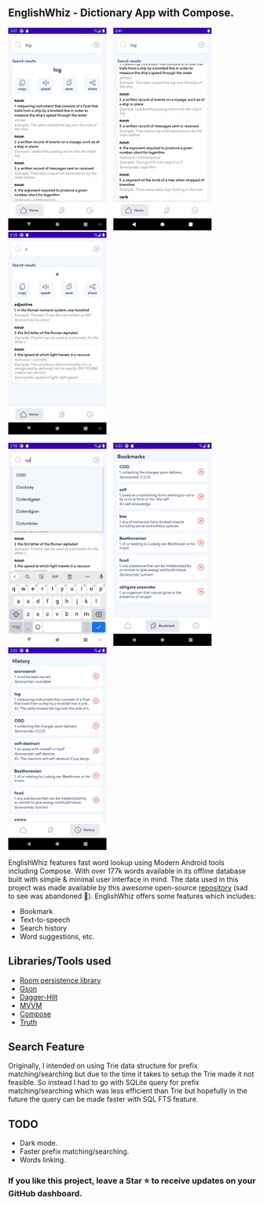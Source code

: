 ## EnglishWhiz - Dictionary App with Compose.
<p>
    <img src="https://github.com/ezechuka/EnglishWhiz/blob/main/asset/asset1.png" width="200px" height="auto"/>
    <img src="https://github.com/ezechuka/EnglishWhiz/blob/main/asset/asset2.png" width="200px" width="200px" height="auto" hspace="10"/>
    <img src="https://github.com/ezechuka/EnglishWhiz/blob/main/asset/asset6.png" width="200px" width="200px" height="auto" />
</p>

<p>
    <img src="https://github.com/ezechuka/EnglishWhiz/blob/main/asset/asset3.png" width="200px" height="auto"/>
    <img src="https://github.com/ezechuka/EnglishWhiz/blob/main/asset/asset4.png" width="200px" width="200px" height="auto" hspace="10"/>
    <img src="https://github.com/ezechuka/EnglishWhiz/blob/main/asset/asset5.png" width="200px" width="200px" height="auto" />
</p>

EnglishWhiz features fast word lookup using Modern Android tools including Compose. With over 177k words available in its offline database built with simple & minimal user interface in mind.
The data used in this project was made available by this awesome open-source [repository](https://github.com/wordset/wordset-dictionary) (sad to see was abandoned :smiling_face_with_tear:).
EnglishWhiz offers some features which includes:
* Bookmark
* Text-to-speech
* Search history
* Word suggestions, etc.

## Libraries/Tools used
* [Room persistence library](https://developer.android.com/jetpack/androidx/releases/room)
* [Gson](https://github.com/google/gson)
* [Dagger-Hilt](https://developer.android.com/training/dependency-injection/hilt-android)
* [MVVM](https://developer.android.com/jetpack/guide?gclid=Cj0KCQiAuvOPBhDXARIsAKzLQ8HZzKJ1ZNhu19088CRAy_5AkXyqkggycLhH85QWnWUDn_OoWmwIUWsaArbwEALw_wcB&gclsrc=aw.ds)
* [Compose](https://developer.android.com/jetpack/compose?gclid=Cj0KCQiAuvOPBhDXARIsAKzLQ8GSVc9ZODy0aKzeKMDFOeCbLggMbMvmgRTR7faxei96FA3tol2O7nEaAh72EALw_wcB&gclsrc=aw.ds)
* [Truth](https://truth.dev/)

## Search Feature
Originally, I intended on using Trie data structure for prefix matching/searching but due to the time it takes to setup the Trie made it not feasible. So instead I had to go with
SQLite query for prefix matching/searching which was less efficient than Trie but hopefully in the future the query can be made faster with SQL FTS feature.

## TODO
* Dark mode.
* Faster prefix matching/searching.
* Words linking.


### If you like this project, leave a Star ⭐ to receive updates on your GitHub dashboard.
